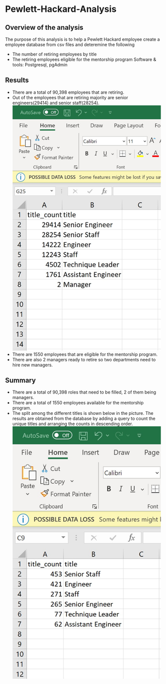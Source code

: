 # Pewlett-Hackard-Analysis
## Overview of the analysis
The purpose of this analysis is to help a Pewlett Hackard employee create a employee database from csv files and deteremine the following
 - The number of retiring employees by title
 - The retiring employees eligible for the mentorship program
Software & tools: Postgresql, pgAdmin

## Results
- There are a total of 90,398 employees that are retiring.
- Out of the employees that are retiring majority are senior engineers(29414) and senior staff(28254).
![image](https://github.com/vijayabme/Pewlett-Hackard-Analysis/blob/main/data/retiring_titles.png)
- There are 1550 employees that are eligible for the mentorship program.
- There are also 2 managers ready to retire so two departments need to hire new managers.

## Summary
- There are a total of 90,398 roles that need to be filled, 2 of them being managers.
- There are a total of 1550 employees available for the mentorship program. 
- The split among the different titles is shown below in the picture. The results are obtained from the database by adding a query to count the unique titles and arranging the counts in descending order.
![image](https://github.com/vijayabme/Pewlett-Hackard-Analysis/blob/main/data/mentorship_titles.png)

